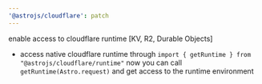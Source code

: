 ```yaml
---
'@astrojs/cloudflare': patch
---
```


enable access to cloudflare runtime [KV, R2, Durable Objects]
- access native cloudflare runtime through `import { getRuntime } from "@astrojs/cloudflare/runtime"` now you can call `getRuntime(Astro.request)` and get access to the runtime environment
